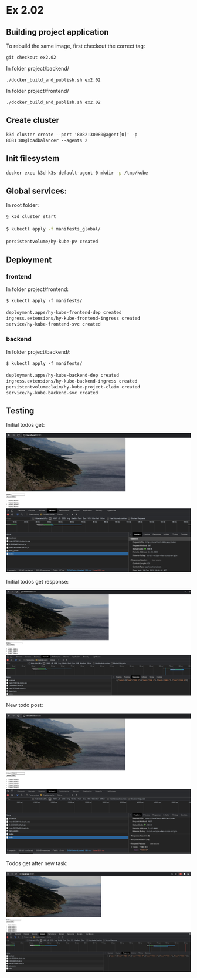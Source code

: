 # Ex 2.02

## Building project application

To rebuild the same image, first checkout the correct tag:

```
git checkout ex2.02
```

In folder project/backend/

```
./docker_build_and_publish.sh ex2.02
```

In folder project/frontend/

```
./docker_build_and_publish.sh ex2.02
```

## Create cluster

```
k3d cluster create --port '8082:30080@agent[0]' -p 8081:80@loadbalancer --agents 2
```

## Init filesystem

```bash
docker exec k3d-k3s-default-agent-0 mkdir -p /tmp/kube
```

## Global services:

In root folder:

```bash
§ k3d cluster start

$ kubectl apply -f manifests_global/

persistentvolume/hy-kube-pv created
```

## Deployment

### frontend

In folder project/frontend:

```
$ kubectl apply -f manifests/

deployment.apps/hy-kube-frontend-dep created
ingress.extensions/hy-kube-frontend-ingress created
service/hy-kube-frontend-svc created
```

### backend

In folder project/backend/:

```
$ kubectl apply -f manifests/

deployment.apps/hy-kube-backend-dep created
ingress.extensions/hy-kube-backend-ingress created
persistentvolumeclaim/hy-kube-project-claim created
service/hy-kube-backend-svc created
```


## Testing

Initial todos get:

![Initial get](initial_todos_get.png)

Initial todos get response:

![Initial get response](initial_todos_get_response.png)

New todo post:

![New todo post](new_task_post.png)

Todos get after new task:

![Todos get after new task](todos_get_after_new_task.png)